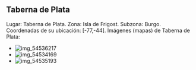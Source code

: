 ## Taberna de Plata
Lugar: Taberna de Plata.
Zona: Isla de Frigost.
Subzona: Burgo.
Coordenadas de su ubicación: [-77,-44].
Imágenes (mapas) de Taberna de Plata:
- ![img_54536217](https://media.discordapp.net/attachments/1115311447145193482/1115361139879071774/54536217.jpg)
- ![img_54534169](https://media.discordapp.net/attachments/1115311447145193482/1115361053581258862/54534169.jpg)
- ![img_54535193](https://media.discordapp.net/attachments/1115311447145193482/1115361105573838989/54535193.jpg)